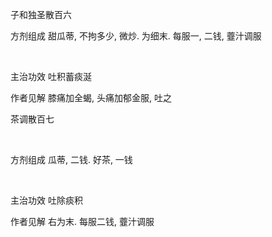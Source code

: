 子和独圣散百六

方剂组成 甜瓜蒂, 不拘多少, 微炒. 为细末. 每服一, 二钱, 虀汁调服

 

主治功效 吐积蓄痰涎 

作者见解 膝痛加全蝎, 头痛加郁金服, 吐之

茶调散百七

 

方剂组成 瓜蒂, 二钱. 好茶, 一钱

 

主治功效 吐除痰积 

作者见解 右为末. 每服二钱, 虀汁调服 

